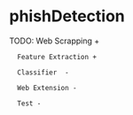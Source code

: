 # phishDetection
TODO:
      Web Scrapping +
      
      Feature Extraction +
      
      Classifier  -
      
      Web Extension -
      
      Test -
     
      
